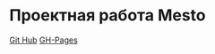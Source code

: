 # Проектная работа Mesto
[Git Hub](https://github.com/tenchimeisatsu/mesto-project-ff.git)
[GH-Pages](https://tenchimeisatsu.github.io/mesto-project-ff/)
